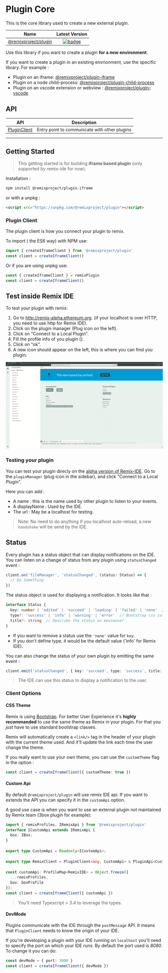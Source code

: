 # Plugin Core

This is the core library used to create a new external plugin.

| Name                       | Latest Version       |
| ---------------------------| :------------------: |
| [@remixproject/plugin](.)  | [![badge](https://img.shields.io/npm/v/@remixproject/plugin.svg?style=flat-square)](https://www.npmjs.com/package/@remixproject/plugin) |

Use this library if you want to create a plugin **for a new environment**.

If you want to create a plugin in an existing envrionment, use the specific library. For example : 
- Plugin on an iframe: [@remixproject/plugin-iframe](../iframe)
- Plugin on a node child-process: [@remixproject/plugin-child-process](../child-process)
- Plugin on an vscode extension or webview : [@remixproject/plugin-vscode](../vscode)

## API

| API                     | Description                                   |
| ------------------------| :-------------------------------------------: |
| [PluginClient](./api)   | Entry point to communicate with other plugins |


-----------

## Getting Started

> This getting started is for building **iframe based plugin** (only supported by remix-ide for now).

Installation :
```bash
npm install @remixproject/plugin-iframe
```

or with a unpkg :
```html
<script src="https://unpkg.com/@remixproject/plugin"></script>
```

### Plugin Client
The plugin client is how you connect your plugin to remix.

To import ( the ES6 way) with NPM use:
```javascript
import { createIframeClient } from '@remixproject/plugin'
const client = createIframeClient()
```
Or if you are using unpkg use:
```javascript
const { createIframeClient } = remixPlugin
const client = createIframeClient()
```


## Test inside Remix IDE
To test your plugin with remix:
1. Go to http://remix-alpha.ethereum.org. (if your localhost is over HTTP, you need to use http for Remix IDE).
2. Click on the plugin manager (Plug icon on the left).
3. Click on "Connect to a Local Plugin".
4. Fill the profile info of you plugin ().
5. Click on "ok".
6. A new icon should appear on the left, this is where you can find you plugin.


<div align="center">
  <img src="./doc/videos/remix_local_plugin.gif" width="600">
</div>


### Testing your plugin
You can test your plugin direcly on the [alpha version of Remix-IDE](https://remix-alpha.ethereum.org). Go to the `pluginManager` (plug icon in the sidebar), and click "Connect to a Local Plugin".

Here you can add :
- A name : this is the name used by other plugin to listen to your events.
- A displayName : Used by the IDE.
- The url : May be a localhost for testing.

> Note: No need to do anything if you localhost auto-reload, a new `handshake` will be send by the IDE.


## Status
Every plugin has a status object that can display notifications on the IDE. You can listen on a change of status from any plugin using `statusChanged` event :

```typescript
client.on('fileManager', 'statusChanged', (status: Status) => {
  // Do Something 
})
```

The status object is used for displaying a notification. It looks like that :
```typescript
interface Status {
  key: number | 'edited' | 'succeed' | 'loading' | 'failed' | 'none'  // Display an icon or number
  type?: 'success' | 'info' | 'warning' | 'error'  // Bootstrap css color
  title?: string  // Describe the status on mouseover
}
```
- If you want to remove a status use the `'none'` value for `key`.
- If you don't define type, it would be the default value ('info' for Remix IDE).

You can also change the status of your own plugin by emitting the same event :
```typescript
client.emit('statusChanged', { key: 'succeed', type: 'success', title: 'Documentation ready !' })
```
> The IDE can use this status to display a notification to the user.


### Client Options

#### CSS Theme
Remix is using [Bootstrap](https://getbootstrap.com/). For better User Experience it's **highly recommanded** to use the same theme as Remix in your plugin. For that you _just_ have to use standard bootstrap classes.

Remix will automatically create a `<link/>` tag in the header of your plugin with the current theme used. And it'll update the link each time the user change the theme.

If you really want to use your own theme, you can use the `customTheme` flag in the option :
```typescript
const client = createIframeClient({ customTheme: true })
```

#### Custom Api
By default `@remixproject/plugin` will use remix IDE api.
If you want to extends the API you can specify it in the `customApi` option.

A good use case is when you want to use an external plugin not maintained by Remix team (3box plugin for example): 

```typescript
import { remixProfiles, IRemixApi } from '@remixproject/plugin'
interface ICustomApi extends IRemixApi {
  box: IBox;
}

export type CustomApi = Readonly<ICustomApi>;

export type RemixClient = PluginClient<any, CustomApi> & PluginApi<CustomApi>;

const customApi: ProfileMap<RemixIDE> = Object.freeze({
  ...remixProfiles,
  box: boxProfile
});
const client = createIframeClient({ customApi })
```

> You'll need Typescript > 3.4 to leverage the types.

#### DevMode
Plugins communicate with the IDE through the `postMessage` API. It means that `PluginClient` needs to know the origin of your IDE.

If you're developing a plugin with your IDE running on `localhost` you'll need to specify the port on which your IDE runs. By default the port used is *8080*. To change it you can do:
```typescript
const devMode = { port: 3000 }
const client = createIframeClient({ devMode })
```